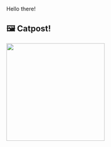 Hello there!



## 🖼️ Catpost!

<sub>
    <img src="https://cdn2.thecatapi.com/images/4c3.gif" height="256">
</sub>

